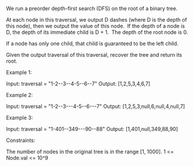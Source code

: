 We run a preorder depth-first search (DFS) on the root of a binary tree.

At each node in this traversal, we output D dashes (where D is the depth of
this node), then we output the value of this node.  If the depth of a node is
D, the depth of its immediate child is D + 1.  The depth of the root node is
0.

If a node has only one child, that child is guaranteed to be the left child.

Given the output traversal of this traversal, recover the tree and return its
root.


Example 1:


Input: traversal = "1-2--3--4-5--6--7"
Output: [1,2,5,3,4,6,7]


Example 2:


Input: traversal = "1-2--3---4-5--6---7"
Output: [1,2,5,3,null,6,null,4,null,7]


Example 3:


Input: traversal = "1-401--349---90--88"
Output: [1,401,null,349,88,90]



Constraints:


The number of nodes in the original tree is in the range [1, 1000].
1 <= Node.val <= 10^9




